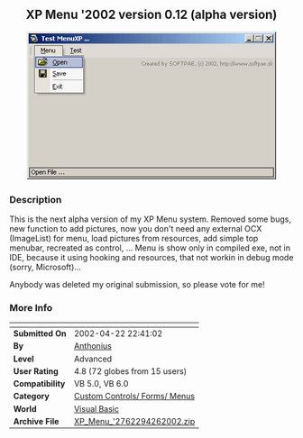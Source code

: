 ﻿<div align="center">

## XP Menu '2002 version 0\.12 \(alpha version\)

<img src="PIC20024261631359666.gif">
</div>

### Description

This is the next alpha version of my XP Menu system. Removed some bugs, new function to add pictures, now you don't need any external OCX (ImageList) for menu, load pictures from resources, add simple top menubar, recreated as control, ... Menu is show only in compiled exe, not in IDE, because it using hooking and resources, that not workin in debug mode (sorry, Microsoft)...

Anybody was deleted my original submission, so please vote for me!
 
### More Info
 


<span>             |<span>
---                |---
**Submitted On**   |2002-04-22 22:41:02
**By**             |[Anthonius](https://github.com/Planet-Source-Code/PSCIndex/blob/master/ByAuthor/anthonius.md)
**Level**          |Advanced
**User Rating**    |4.8 (72 globes from 15 users)
**Compatibility**  |VB 5\.0, VB 6\.0
**Category**       |[Custom Controls/ Forms/  Menus](https://github.com/Planet-Source-Code/PSCIndex/blob/master/ByCategory/custom-controls-forms-menus__1-4.md)
**World**          |[Visual Basic](https://github.com/Planet-Source-Code/PSCIndex/blob/master/ByWorld/visual-basic.md)
**Archive File**   |[XP\_Menu\_'2762294262002\.zip](https://github.com/Planet-Source-Code/anthonius-xp-menu-2002-version-0-12-alpha-version__1-34143/archive/master.zip)








